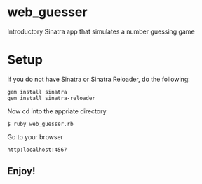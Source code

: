 # web_guesser
Introductory Sinatra app that simulates a number guessing game

# Setup
If you do not have Sinatra or Sinatra Reloader, do the following:

    gem install sinatra
    gem install sinatra-reloader

Now cd into the appriate directory

    $ ruby web_guesser.rb
  
Go to your browser

    http:localhost:4567

## Enjoy!

